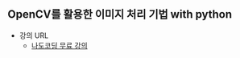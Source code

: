 ## OpenCV를 활용한 이미지 처리 기법 with python

- 강의 URL
  - [나도코딩 무료 강의](https://youtu.be/XK3eU9egll8?si=jZpsGggcuKeX1FLH)
